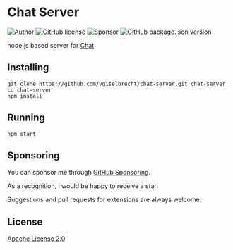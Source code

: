 # Chat Server 

[![Author](https://img.shields.io/badge/Author-vgiselbrecht-brightgreen.svg)](https://github.com/vgiselbrecht)
[![GitHub license](https://img.shields.io/github/license/vgiselbrecht/chat-server)](https://github.com/vgiselbrecht/chat-server/blob/master/LICENSE)
[![Sponsor](https://img.shields.io/badge/Sponsor-GitHub-ff69b4.svg)](https://github.com/sponsors/vgiselbrecht/)
![GitHub package.json version](https://img.shields.io/github/package-json/v/vgiselbrecht/chat-server)

node.js based server for [Chat](https://github.com/vgiselbrecht/chat/)

## Installing

```
git clone https://github.com/vgiselbrecht/chat-server.git chat-server
cd chat-server
npm install
```

## Running

```
npm start
```

## Sponsoring

You can sponsor me through [GitHub Sponsoring](https://github.com/sponsors/vgiselbrecht/).

As a recognition, i would be happy to receive a star.

Suggestions and pull requests for extensions are always welcome.

## License

[Apache License 2.0](LICENSE)
